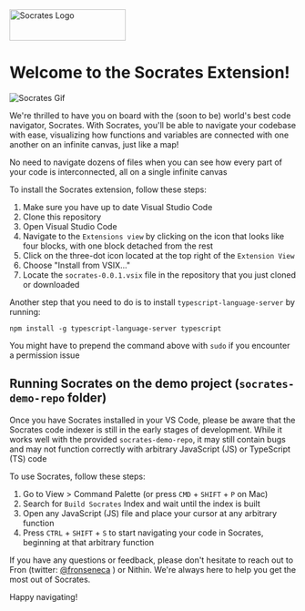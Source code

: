 <img src="https://i.ibb.co/1dKqpwg/Logo.png" alt="Socrates Logo" width="204" height="55">

# Welcome to the Socrates Extension!

<img src="https://media.giphy.com/media/v1.Y2lkPTc5MGI3NjExNzY0Z3Z0cnpjdXA4aDI5b3I1cm8ydDZucHpmOHhmbHpyMmY0YjM1bCZlcD12MV9pbnRlcm5hbF9naWZfYnlfaWQmY3Q9Zw/UkSW9ggwsFc0Kh1cEL/source.gif" alt="Socrates Gif">

We're thrilled to have you on board with the (soon to be)  world's best code navigator, Socrates. With Socrates, you'll be able to navigate your codebase with ease, visualizing how functions and variables are connected with one another on an infinite canvas, just like a map!

No need to navigate dozens of files when you can see how every part of your code is interconnected, all on a single infinite canvas

To install the Socrates extension, follow these steps:
1. Make sure you have up to date Visual Studio Code
1. Clone this repository
1. Open Visual Studio Code
1. Navigate to the `Extensions view` by clicking on the icon that looks like four blocks, with one block detached from the rest
1. Click on the three-dot icon located at the top right of the `Extension View`
1. Choose "Install from VSIX..."
1. Locate the `socrates-0.0.1.vsix` file in the repository that you just cloned or downloaded

Another step that you need to do is to install `typescript-language-server` by running:

```
npm install -g typescript-language-server typescript
```

You might have to prepend the command above with `sudo` if you encounter a permission issue

## Running Socrates on the demo project (`socrates-demo-repo` folder)

Once you have Socrates installed in your VS Code, please be aware that the Socrates code indexer is still in the early stages of development. While it works well with the provided `socrates-demo-repo`, it may still contain bugs and may not function correctly with arbitrary JavaScript (JS) or TypeScript (TS) code

To use Socrates, follow these steps:

1. Go to View > Command Palette (or press `CMD` + `SHIFT` + `P` on Mac)
1. Search for `Build Socrates` Index and wait until the index is built
1. Open any JavaScript (JS) file and place your cursor at any arbitrary function
1. Press `CTRL` + `SHIFT` + `S` to start navigating your code in Socrates, beginning at that arbitrary function

If you have any questions or feedback, please don't hesitate to reach out to Fron (twitter: [@fronseneca](https://twitter.com/fronseneca)
) or Nithin. We're always here to help you get the most out of Socrates.

Happy navigating!
